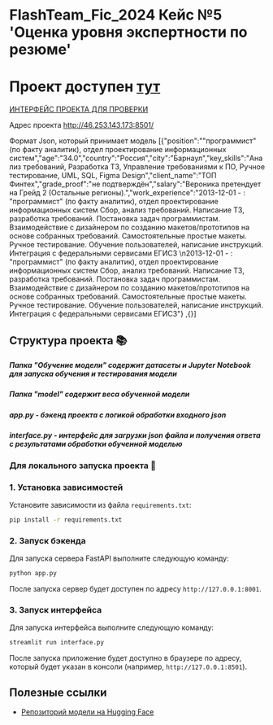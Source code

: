 
# FlashTeam_Fic_2024 Кейс №5 'Оценка уровня экспертности по резюме'

# Проект доступен [тут](http://46.253.143.173:8501/)
[ИНТЕРФЕЙС ПРОЕКТА ДЛЯ ПРОВЕРКИ](http://46.253.143.173:8501/)

Адрес проекта http://46.253.143.173:8501/

Формат Json, который принимает модель [{"position":"\"программист\" (по факту аналитик), отдел проектирование информационных систем","age":"34.0","country":"Россия","city":"Барнаул","key_skills":"Анализ требований, Разработка ТЗ, Управление требованиями к ПО, Ручное тестирование, UML, SQL, Figma Design","client_name":"ТОП Финтех","grade_proof":"не подтверждён","salary":"Вероника претендует на Грейд 2 (Остальные регионы).","work_experience":"2013-12-01 - : \"программист\" (по факту аналитик), отдел проектирование информационных систем  Сбор, анализ требований. Написание ТЗ, разработка требований.  Постановка задач программистам.  Взаимодействие с дизайнером по созданию макетов\/прототипов на основе собранных требований. Самостоятельные простые макеты. Ручное тестирование. Обучение пользователей, написание инструкций. Интеграция с федеральными сервисами ЕГИСЗ \n2013-12-01 - : \"программист\" (по факту аналитик), отдел проектирование информационных систем  Сбор, анализ требований. Написание ТЗ, разработка требований.  Постановка задач программистам.  Взаимодействие с дизайнером по созданию макетов\/прототипов на основе собранных требований. Самостоятельные простые макеты. Ручное тестирование. Обучение пользователей, написание инструкций. Интеграция с федеральными сервисами ЕГИСЗ"}
,{}]


## Структура проекта 📚
##### Папка "Обучение модели" содержит датасеты и Jupyter Notebook для запуска обучения и тестирования модели
##### Папка "model" содержит веса обученной модели
##### app.py - бэкенд проекта с логикой обработки входного json
##### interface.py - интерфейс для загрузки json файла и получения ответа с результатами обработки обученной моделью



### Для локального запуска проекта 🚀

### 1. Установка зависимостей

Установите зависимости из файла `requirements.txt`:

```bash
pip install -r requirements.txt
```

### 2. Запуск бэкенда
Для запуска сервера FastAPI выполните следующую команду:

```bash
python app.py
```

После запуска сервер будет доступен по адресу `http://127.0.0.1:8001`.

### 3. Запуск интерфейса
Для запуска интерфейса выполните следующую команду:

```bash
streamlit run interface.py
```

После запуска приложение будет доступно в браузере по адресу, который будет указан в консоли (например, `http://127.0.0.1:8501`).

## Полезные ссылки
- [Репозиторий модели на Hugging Face](https://huggingface.co/USSR-POWER/FlashTeam)

